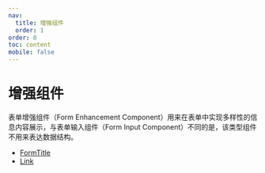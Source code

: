 ```yaml
---
nav:
  title: 增强组件
  order: 1
order: 0
toc: content
mobile: false
---
```


# 增强组件

表单增强组件（Form Enhancement Component）用来在表单中实现多样性的信息内容展示，与表单输入组件（Form Input Component）不同的是，该类型组件不用来表达数据结构。


* [FormTitle](/enh/form-title)
* [Link](/enh/link)